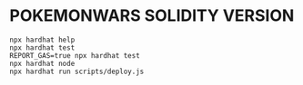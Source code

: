 # POKEMONWARS SOLIDITY VERSION

```shell
npx hardhat help
npx hardhat test
REPORT_GAS=true npx hardhat test
npx hardhat node
npx hardhat run scripts/deploy.js
```
